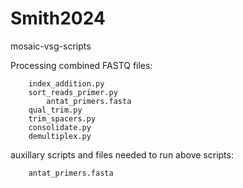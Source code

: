 # Smith2024
mosaic-vsg-scripts

Processing combined FASTQ files:
```
    index_addition.py
    sort_reads_primer.py
        antat_primers.fasta
    qual_trim.py
    trim_spacers.py
    consolidate.py
    demultiplex.py
```
auxillary scripts and files needed to run above scripts:
```
    antat_primers.fasta
```
    
